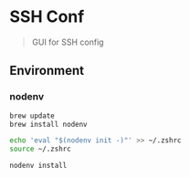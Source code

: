 # SSH Conf

> GUI for SSH config

## Environment

### nodenv

```zsh
brew update
brew install nodenv

echo 'eval "$(nodenv init -)"' >> ~/.zshrc
source ~/.zshrc

nodenv install
```
